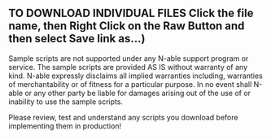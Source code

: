 ## TO DOWNLOAD INDIVIDUAL FILES Click the file name, then Right Click on the Raw Button and then select Save link as...)

Sample scripts are not supported under any N-able support program or service.
The sample scripts are provided AS IS without warranty of any kind.
N-able expressly disclaims all implied warranties including, warranties of merchantability or of fitness for a particular purpose.
In no event shall N-able or any other party be liable for damages arising out of the use of or inability to use the sample scripts.

Please review, test and understand any scripts you download before implementing them in production!
